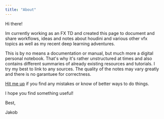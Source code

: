 ```yaml
---
title: "About"
---
```


Hi there!

Im currently working as an FX TD and created this page to document and share workflows, ideas and notes about houdini and various other vfx topics as well as my recent deep learning adventures. 

This is by no means a documentation or manual, but much more a digital personal notebook. That's why it's rather unstructured at times and also contains different summaries of already existing resources and tutorials. I try my best to link to any sources. The quality of the notes may vary greatly and there is no garantuee for correctness.

[Hit me up](https://twitter.com/jakobrin) if you find any mistakes or know of better ways to do things.

I hope you find something useful!

Best,

Jakob

